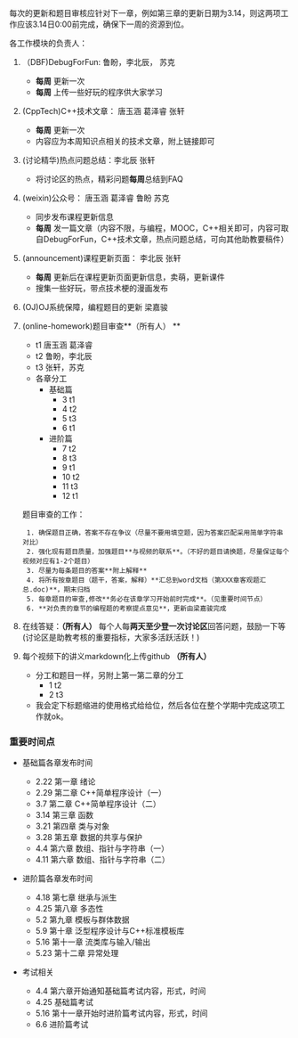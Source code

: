 每次的更新和题目审核应针对下一章，例如第三章的更新日期为3.14，则这两项工作应该3.14日0:00前完成，确保下一周的资源到位。

各工作模块的负责人：

1. （DBF)DebugForFun: 鲁盼，李北辰， 苏克
    - **每周** 更新一次
    - **每周** 上传一些好玩的程序供大家学习

2. (CppTech)C++技术文章： 唐玉涵 葛泽睿 张轩
    - **每周** 更新一次
    - 内容应为本周知识点相关的技术文章，附上链接即可

3. (讨论精华)热点问题总结：李北辰 张轩
    - 将讨论区的热点，精彩问题**每周**总结到FAQ

4. (weixin)公众号： 唐玉涵 葛泽睿 鲁盼 苏克
    - 同步发布课程更新信息
    - **每周** 发一篇文章（内容不限，与编程，MOOC，C++相关即可，内容可取自DebugForFun，C++技术文章，热点问题总结，可向其他助教要稿件）

5. (announcement)课程更新页面： 李北辰 张轩
    - **每周** 更新后在课程更新页面更新信息，卖萌，更新课件
    - 搜集一些好玩，带点技术梗的漫画发布

6. (OJ)OJ系统保障，编程题目的更新 梁嘉骏

7. (online-homework)题目审查**（所有人） **
    - t1 唐玉涵 葛泽睿
    - t2 鲁盼，李北辰
    - t3 张轩，苏克
    - 各章分工
        - 基础篇
            - 3 t1
            - 4 t2
            - 5 t3
            - 6 t1
        - 进阶篇
            - 7 t2
            - 8 t3
            - 9 t1
            - 10 t2
            - 11 t3
            - 12 t1

    题目审查的工作：

        1. 确保题目正确，答案不存在争议（尽量不要用填空题，因为答案匹配采用简单字符串对比）
        2. 强化现有题目质量，加强题目**与视频的联系**。（不好的题目请换题，尽量保证每个视频对应有1-2个题目）
        3. 尽量为每条题目的答案**附上解释**
        4. 将所有按章题目（题干，答案，解释）**汇总到word文档（第XXX章客观题汇总.doc)**，期末归档
        5. 每章题目的审查,修改**务必在该章学习开始前时完成**。（见重要时间节点）
        6. **对负责的章节的编程题的考察提点意见**，更新由梁嘉骏完成

8. 在线答疑：**（所有人）**
    每个人每**两天至少登一次讨论区**回答问题，鼓励一下等(讨论区是助教考核的重要指标，大家多活跃活跃！)

9. 每个视频下的讲义markdown化上传github **（所有人）**
    - 分工和题目一样，另附上第一第二章的分工
        - 1 t2
        - 2 t3
    - 我会定下标题缩进的使用格式给给位，然后各位在整个学期中完成这项工作就ok。

### 重要时间点
- 基础篇各章发布时间
    - 2.22 第一章 绪论
    - 2.29 第二章 C++简单程序设计（一）
    - 3.7  第二章 C++简单程序设计（二）
    - 3.14 第三章 函数
    - 3.21 第四章 类与对象
    - 3.28 第五章 数据的共享与保护
    - 4.4  第六章 数组、指针与字符串（一）
    - 4.11 第六章 数组、指针与字符串（二）

- 进阶篇各章发布时间
    - 4.18 第七章 继承与派生
    - 4.25 第八章 多态性
    - 5.2  第九章 模板与群体数据
    - 5.9  第十章 泛型程序设计与C++标准模板库
    - 5.16 第十一章 流类库与输入/输出
    - 5.23 第十二章 异常处理

- 考试相关
    - 4.4 第六章开始通知基础篇考试内容，形式，时间
    - 4.25 基础篇考试
    - 5.16 第十一章开始时进阶篇考试内容，形式，时间
    - 6.6 进阶篇考试
